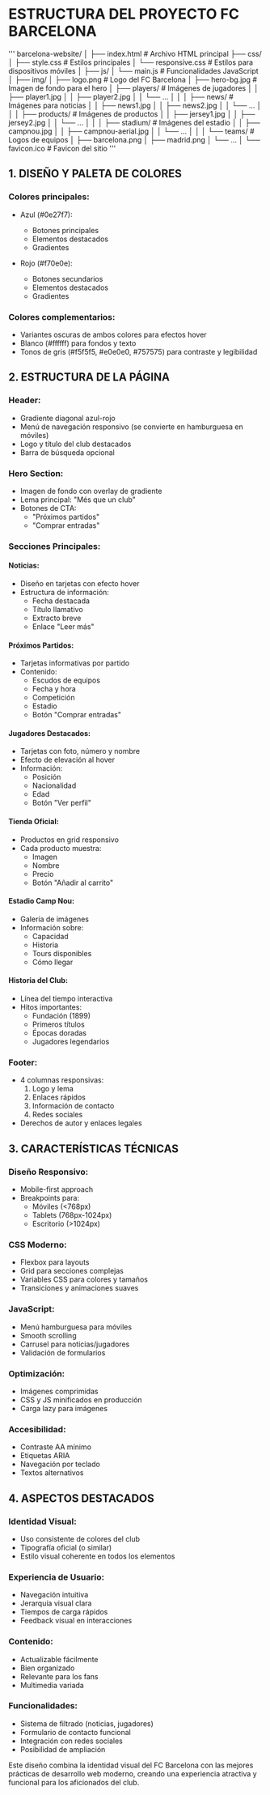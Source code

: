 # ESTRUCTURA DEL PROYECTO FC BARCELONA
'''
barcelona-website/
│
├── index.html            # Archivo HTML principal
├── css/
│   ├── style.css         # Estilos principales
│   └── responsive.css    # Estilos para dispositivos móviles
│
├── js/
│   └── main.js           # Funcionalidades JavaScript
│
├── img/
│   ├── logo.png          # Logo del FC Barcelona
│   ├── hero-bg.jpg       # Imagen de fondo para el hero
│   ├── players/          # Imágenes de jugadores
│   │   ├── player1.jpg
│   │   ├── player2.jpg
│   │   └── ...
│   │
│   ├── news/             # Imágenes para noticias
│   │   ├── news1.jpg
│   │   ├── news2.jpg
│   │   └── ...
│   │
│   ├── products/         # Imágenes de productos
│   │   ├── jersey1.jpg
│   │   ├── jersey2.jpg
│   │   └── ...
│   │
│   ├── stadium/          # Imágenes del estadio
│   │   ├── campnou.jpg
│   │   ├── campnou-aerial.jpg
│   │   └── ...
│   │
│   └── teams/            # Logos de equipos
│       ├── barcelona.png
│       ├── madrid.png
│       └── ...
│
└── favicon.ico           # Favicon del sitio
'''
## 1. DISEÑO Y PALETA DE COLORES

### Colores principales:
- Azul (#0e27f7): 
  - Botones principales
  - Elementos destacados
  - Gradientes

- Rojo (#f70e0e):
  - Botones secundarios
  - Elementos destacados
  - Gradientes

### Colores complementarios:
- Variantes oscuras de ambos colores para efectos hover
- Blanco (#ffffff) para fondos y texto
- Tonos de gris (#f5f5f5, #e0e0e0, #757575) para contraste y legibilidad

## 2. ESTRUCTURA DE LA PÁGINA

### Header:
- Gradiente diagonal azul-rojo
- Menú de navegación responsivo (se convierte en hamburguesa en móviles)
- Logo y título del club destacados
- Barra de búsqueda opcional

### Hero Section:
- Imagen de fondo con overlay de gradiente
- Lema principal: "Més que un club"
- Botones de CTA:
  - "Próximos partidos"
  - "Comprar entradas"

### Secciones Principales:

#### Noticias:
- Diseño en tarjetas con efecto hover
- Estructura de información:
  - Fecha destacada
  - Título llamativo
  - Extracto breve
  - Enlace "Leer más"

#### Próximos Partidos:
- Tarjetas informativas por partido
- Contenido:
  - Escudos de equipos
  - Fecha y hora
  - Competición
  - Estadio
  - Botón "Comprar entradas"

#### Jugadores Destacados:
- Tarjetas con foto, número y nombre
- Efecto de elevación al hover
- Información:
  - Posición
  - Nacionalidad
  - Edad
  - Botón "Ver perfil"

#### Tienda Oficial:
- Productos en grid responsivo
- Cada producto muestra:
  - Imagen
  - Nombre
  - Precio
  - Botón "Añadir al carrito"

#### Estadio Camp Nou:
- Galería de imágenes
- Información sobre:
  - Capacidad
  - Historia
  - Tours disponibles
  - Cómo llegar

#### Historia del Club:
- Línea del tiempo interactiva
- Hitos importantes:
  - Fundación (1899)
  - Primeros títulos
  - Épocas doradas
  - Jugadores legendarios

### Footer:
- 4 columnas responsivas:
  1. Logo y lema
  2. Enlaces rápidos
  3. Información de contacto
  4. Redes sociales
- Derechos de autor y enlaces legales

## 3. CARACTERÍSTICAS TÉCNICAS

### Diseño Responsivo:
- Mobile-first approach
- Breakpoints para:
  - Móviles (<768px)
  - Tablets (768px-1024px)
  - Escritorio (>1024px)

### CSS Moderno:
- Flexbox para layouts
- Grid para secciones complejas
- Variables CSS para colores y tamaños
- Transiciones y animaciones suaves

### JavaScript:
- Menú hamburguesa para móviles
- Smooth scrolling
- Carrusel para noticias/jugadores
- Validación de formularios

### Optimización:
- Imágenes comprimidas
- CSS y JS minificados en producción
- Carga lazy para imágenes

### Accesibilidad:
- Contraste AA mínimo
- Etiquetas ARIA
- Navegación por teclado
- Textos alternativos

## 4. ASPECTOS DESTACADOS

### Identidad Visual:
- Uso consistente de colores del club
- Tipografía oficial (o similar)
- Estilo visual coherente en todos los elementos

### Experiencia de Usuario:
- Navegación intuitiva
- Jerarquía visual clara
- Tiempos de carga rápidos
- Feedback visual en interacciones

### Contenido:
- Actualizable fácilmente
- Bien organizado
- Relevante para los fans
- Multimedia variada

### Funcionalidades:
- Sistema de filtrado (noticias, jugadores)
- Formulario de contacto funcional
- Integración con redes sociales
- Posibilidad de ampliación

Este diseño combina la identidad visual del FC Barcelona con las mejores prácticas de desarrollo web moderno, creando una experiencia atractiva y funcional para los aficionados del club.
